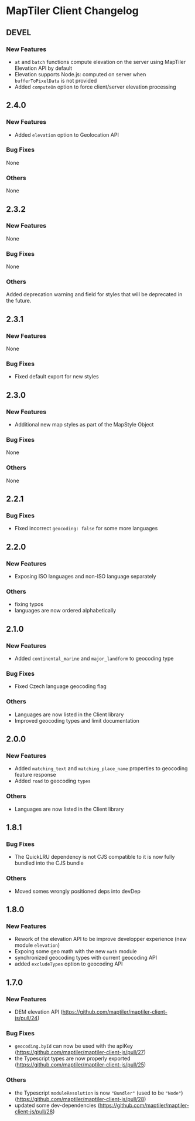# MapTiler Client Changelog

## DEVEL
### New Features
- `at` and `batch` functions compute elevation on the server using MapTiler Elevation API by default
- Elevation supports Node.js: computed on server when `bufferToPixelData` is not provided
- Added `computeOn` option to force client/server elevation processing

## 2.4.0
### New Features
- Added `elevation` option to Geolocation API

### Bug Fixes
None

### Others
None

## 2.3.2
### New Features
None

### Bug Fixes
None

### Others
Added deprecation warning and field for styles that will be deprecated in the future.

## 2.3.1
### New Features
None

### Bug Fixes
- Fixed default export for new styles

## 2.3.0
### New Features
- Additional new map styles as part of the MapStyle Object

### Bug Fixes
None

### Others
None

## 2.2.1
### Bug Fixes
- Fixed incorrect `geocoding: false` for some more languages

## 2.2.0
### New Features
- Exposing ISO languages and non-ISO language separately
### Others
- fixing typos
- languages are now ordered alphabetically

## 2.1.0
### New Features
- Added `continental_marine` and `major_landform` to geocoding type
### Bug Fixes
- Fixed Czech language geocoding flag
### Others
- Languages are now listed in the Client library
- Improved geocoding types and limit documentation

## 2.0.0
### New Features
- Added `matching_text` and `matching_place_name` properties to geocoding feature response
- Added `road` to geocoding `types`
### Others
- Languages are now listed in the Client library

## 1.8.1
### Bug Fixes
- The QuickLRU dependency is not CJS compatible to it is now fully bundled into the CJS bundle
### Others
- Moved somes wrongly positioned deps into devDep

## 1.8.0
### New Features
- Rework of the elevation API to be improve developper experience (new module `elevation`)
- Expoing some geo math with the new `math` module
- synchronized geocoding types with current geocoding API
- added `excludeTypes` option to geocoding API

## 1.7.0
### New Features
- DEM elevation API (https://github.com/maptiler/maptiler-client-js/pull/24)
### Bug Fixes
- `geocoding.byId` can now be used with the apiKey (https://github.com/maptiler/maptiler-client-js/pull/27)
- the Typescript types are now properly exported (https://github.com/maptiler/maptiler-client-js/pull/25)
### Others
- the Typescript `moduleResolution` is now `"Bundler"` (used to be `"Node"`) (https://github.com/maptiler/maptiler-client-js/pull/28)
- updated some dev-dependencies (https://github.com/maptiler/maptiler-client-js/pull/28)
